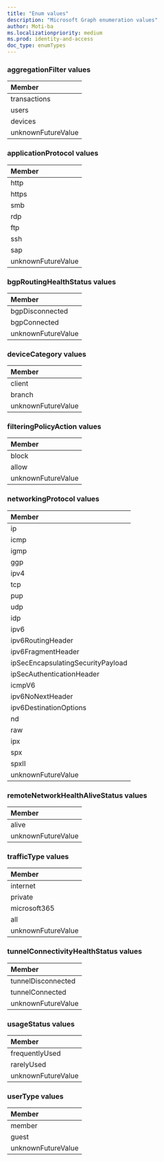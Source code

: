 ```yaml
---
title: "Enum values"
description: "Microsoft Graph enumeration values"
author: Moti-ba
ms.localizationpriority: medium
ms.prod: identity-and-access
doc_type: enumTypes
---
```


### aggregationFilter values 



|Member|
|:---|
|transactions|
|users|
|devices|
|unknownFutureValue|

### applicationProtocol values 



|Member|
|:---|
|http|
|https|
|smb|
|rdp|
|ftp|
|ssh|
|sap|
|unknownFutureValue|

### bgpRoutingHealthStatus values 



|Member|
|:---|
|bgpDisconnected|
|bgpConnected|
|unknownFutureValue|

### deviceCategory values 



|Member|
|:---|
|client|
|branch|
|unknownFutureValue|

### filteringPolicyAction values 



|Member|
|:---|
|block|
|allow|
|unknownFutureValue|

### networkingProtocol values 



|Member|
|:---|
|ip|
|icmp|
|igmp|
|ggp|
|ipv4|
|tcp|
|pup|
|udp|
|idp|
|ipv6|
|ipv6RoutingHeader|
|ipv6FragmentHeader|
|ipSecEncapsulatingSecurityPayload|
|ipSecAuthenticationHeader|
|icmpV6|
|ipv6NoNextHeader|
|ipv6DestinationOptions|
|nd|
|raw|
|ipx|
|spx|
|spxII|
|unknownFutureValue|

### remoteNetworkHealthAliveStatus values 



|Member|
|:---|
|alive|
|unknownFutureValue|

### trafficType values 



|Member|
|:---|
|internet|
|private|
|microsoft365|
|all|
|unknownFutureValue|

### tunnelConnectivityHealthStatus values 



|Member|
|:---|
|tunnelDisconnected|
|tunnelConnected|
|unknownFutureValue|

### usageStatus values 



|Member|
|:---|
|frequentlyUsed|
|rarelyUsed|
|unknownFutureValue|

### userType values 



|Member|
|:---|
|member|
|guest|
|unknownFutureValue|

